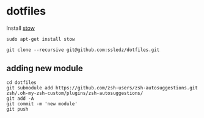 # dotfiles

Install [stow](http://www.gnu.org/software/stow/manual/stow.html)
```
sudo apt-get install stow
```

```
git clone --recursive git@github.com:ssledz/dotfiles.git
```

## adding new module
```
cd dotfiles
git submodule add https://github.com/zsh-users/zsh-autosuggestions.git zsh/.oh-my-zsh-custom/plugins/zsh-autosuggestions/
git add -A
git commit -m 'new module'
git push
```
